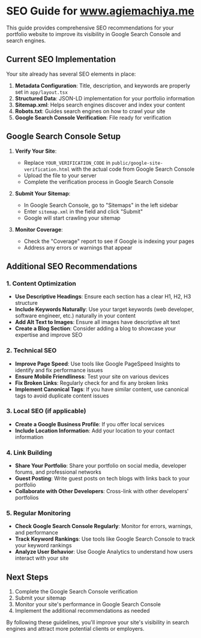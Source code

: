 # SEO Guide for www.agiemachiya.me

This guide provides comprehensive SEO recommendations for your portfolio website to improve its visibility in Google Search Console and search engines.

## Current SEO Implementation

Your site already has several SEO elements in place:

1. **Metadata Configuration**: Title, description, and keywords are properly set in `app/layout.tsx`
2. **Structured Data**: JSON-LD implementation for your portfolio information
3. **Sitemap.xml**: Helps search engines discover and index your content
4. **Robots.txt**: Guides search engines on how to crawl your site
5. **Google Search Console Verification**: File ready for verification

## Google Search Console Setup

1. **Verify Your Site**:
   - Replace `YOUR_VERIFICATION_CODE` in `public/google-site-verification.html` with the actual code from Google Search Console
   - Upload the file to your server
   - Complete the verification process in Google Search Console

2. **Submit Your Sitemap**:
   - In Google Search Console, go to "Sitemaps" in the left sidebar
   - Enter `sitemap.xml` in the field and click "Submit"
   - Google will start crawling your sitemap

3. **Monitor Coverage**:
   - Check the "Coverage" report to see if Google is indexing your pages
   - Address any errors or warnings that appear

## Additional SEO Recommendations

### 1. Content Optimization

- **Use Descriptive Headings**: Ensure each section has a clear H1, H2, H3 structure
- **Include Keywords Naturally**: Use your target keywords (web developer, software engineer, etc.) naturally in your content
- **Add Alt Text to Images**: Ensure all images have descriptive alt text
- **Create a Blog Section**: Consider adding a blog to showcase your expertise and improve SEO

### 2. Technical SEO

- **Improve Page Speed**: Use tools like Google PageSpeed Insights to identify and fix performance issues
- **Ensure Mobile Friendliness**: Test your site on various devices
- **Fix Broken Links**: Regularly check for and fix any broken links
- **Implement Canonical Tags**: If you have similar content, use canonical tags to avoid duplicate content issues

### 3. Local SEO (if applicable)

- **Create a Google Business Profile**: If you offer local services
- **Include Location Information**: Add your location to your contact information

### 4. Link Building

- **Share Your Portfolio**: Share your portfolio on social media, developer forums, and professional networks
- **Guest Posting**: Write guest posts on tech blogs with links back to your portfolio
- **Collaborate with Other Developers**: Cross-link with other developers' portfolios

### 5. Regular Monitoring

- **Check Google Search Console Regularly**: Monitor for errors, warnings, and performance
- **Track Keyword Rankings**: Use tools like Google Search Console to track your keyword rankings
- **Analyze User Behavior**: Use Google Analytics to understand how users interact with your site

## Next Steps

1. Complete the Google Search Console verification
2. Submit your sitemap
3. Monitor your site's performance in Google Search Console
4. Implement the additional recommendations as needed

By following these guidelines, you'll improve your site's visibility in search engines and attract more potential clients or employers. 
